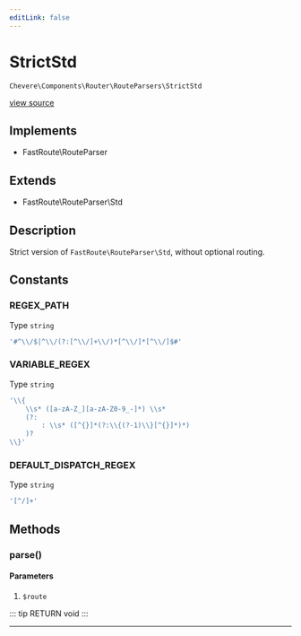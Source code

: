 ```yaml
---
editLink: false
---
```


# StrictStd

`Chevere\Components\Router\RouteParsers\StrictStd`

[view source](https://github.com/chevere/chevere/blob/master/Router/RouteParsers/StrictStd.php)

## Implements

- FastRoute\RouteParser

## Extends

- FastRoute\RouteParser\Std

## Description

Strict version of `FastRoute\RouteParser\Std`, without optional routing.

## Constants

### REGEX_PATH

Type `string`

```php
'#^\\/$|^\\/(?:[^\\/]+\\/)*[^\\/]*[^\\/]$#'
```

### VARIABLE_REGEX

Type `string`

```php
'\\{
    \\s* ([a-zA-Z_][a-zA-Z0-9_-]*) \\s*
    (?:
        : \\s* ([^{}]*(?:\\{(?-1)\\}[^{}]*)*)
    )?
\\}'
```

### DEFAULT_DISPATCH_REGEX

Type `string`

```php
'[^/]+'
```

## Methods

### parse()

#### Parameters

1.  `$route`

::: tip RETURN
void
:::

---
